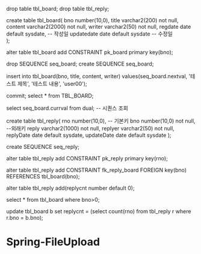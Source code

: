 drop table tbl_board;
drop table tbl_reply;

create table tbl_board(
    bno number(10,0),
    title varchar2(200) not null,
    content varchar2(2000) not null,
    writer varchar2(50) not null,
    regdate date default sysdate,  -- 작성일
    updatedate date default sysdate -- 수정일    
);

alter table tbl_board add CONSTRAINT pk_board primary key(bno);

drop SEQUENCE seq_board;
create SEQUENCE seq_board;

insert into tbl_board(bno, title, content, writer)
values(seq_board.nextval, '테스트 제목', '테스트 내용', 'user00');

commit;
select * from TBL_BOARD;

select seq_board.currval from dual;  -- 시퀀스 조회

create table tbl_reply(
    rno number(10,0),            -- 기본키
    bno number(10,0) not null,   --외래키
    reply varchar2(1000) not null,
    replyer varchar2(50) not null,
    replyDate date default sysdate,
    updateDate date default sysdate
);

create SEQUENCE seq_reply;

alter table tbl_reply add CONSTRAINT pk_reply primary key(rno);

alter table tbl_reply add CONSTRAINT fk_reply_board 
FOREIGN key(bno) REFERENCES tbl_board(bno);

alter table tbl_reply add(replycnt number default 0);

select * from tbl_board where bno>0;

update tbl_board b set replycnt = (select count(rno) from tbl_reply r where r.bno = b.bno);
# Spring-FileUpload
